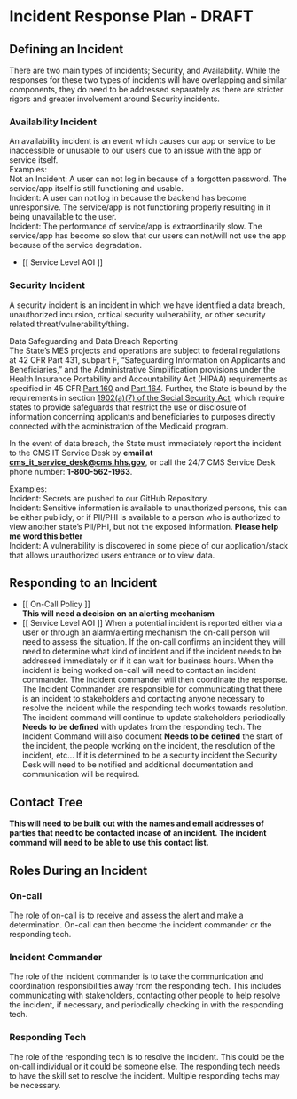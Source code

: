 # Incident Response Plan - DRAFT
## Defining an Incident
There are two main types of incidents; Security, and Availability. While the responses for these two types of incidents will have overlapping and similar components, they do need to be addressed separately as there are stricter rigors and greater involvement around Security incidents.

### Availability Incident
An availability incident is an event which causes our app or service to be inaccessible or unusable to our users due to an issue with the app or service itself.  
Examples:  
Not an Incident: A user can not log in because of a forgotten password. The service/app itself is still functioning and usable.  
Incident: A user can not log in because the backend has become unresponsive. The service/app is not functioning properly resulting in it being unavailable to the user.  
Incident: The performance of service/app is extraordinarily slow. The service/app has become so slow that our users can not/will not use the app because of the service degradation. 
* [[ Service Level AOI ]]

### Security Incident
A security incident is an incident in which we have identified a data breach, unauthorized incursion, critical security vulnerability, or other security related threat/vulnerability/thing.  
  
Data Safeguarding and Data Breach Reporting  
The State’s MES projects and operations are subject to federal regulations at 42 CFR Part 431, subpart F, “Safeguarding Information on Applicants and Beneficiaries,” and the Administrative Simplification provisions under the Health Insurance Portability and Accountability Act (HIPAA) requirements as specified in 45 CFR [Part 160](http://www.access.gpo.gov/nara/cfr/waisidx_07/45cfr160_07.html) and [Part 164](http://www.access.gpo.gov/nara/cfr/waisidx_07/45cfr164_07.html). Further, the State is bound by the requirements in section [1902(a)(7) of the Social Security Act](https://legcounsel.house.gov/Comps/Social%20Security%20Act-TITLE%20XIX(Grants%20to%20States%20for%20Medical%20Assistance%20Programs).pdf), which require states to provide safeguards that restrict the use or disclosure of information concerning applicants and beneficiaries to purposes directly connected with the administration of the Medicaid program.

In the event of data breach, the State must immediately report the incident to the CMS IT Service Desk by **email at cms_it_service_desk@cms.hhs.gov**, or call the 24/7 CMS Service Desk phone number: **1-800-562-1963**.

Examples:  
Incident: Secrets are pushed to our GitHub Repository.  
Incident: Sensitive information is available to unauthorized persons, this can be either publicly, or if PII/PHI is available to a person who is authorized to view another state’s PII/PHI, but not the exposed information. **Please help me word this better**  
Incident: A vulnerability is discovered in some piece of our application/stack that allows unauthorized users entrance or to view data.  
  
## Responding to an Incident
* [[ On-Call Policy ]]  
**This will need a decision on an alerting mechanism** 
* [[ Service Level AOI ]]
When a potential incident is reported either via a user or through an alarm/alerting mechanism the on-call person will need to assess the situation. If the on-call confirms an incident they will need to determine what kind of incident and if the incident needs to be addressed immediately or if it can wait for business hours. When the incident is being worked on-call will need to contact an incident commander. The incident commander will then coordinate the response. The Incident Commander are responsible for communicating that there is an incident to stakeholders and contacting anyone necessary to resolve the incident while the responding tech works towards resolution. The incident command will continue to update stakeholders periodically **Needs to be defined** with updates from the responding tech. The Incident Command will also document **Needs to be defined** the start of the incident, the people working on the incident, the resolution of the incident, etc… If it is determined to be a security incident the Security Desk will need to be notified and additional documentation and communication will be required.

## Contact Tree
**This will need to be built out with the names and email addresses of parties that need to be contacted incase of an incident. The incident command will need to be able to use this contact list.**

## Roles During an Incident
### On-call
The role of on-call is to receive and assess the alert and make a determination. On-call can then become the incident commander or the responding tech.

### Incident Commander
The role of the incident commander is to take the communication and coordination responsibilities away from the responding tech. This includes communicating with stakeholders, contacting other people to help resolve the incident, if necessary, and periodically checking in with the responding tech.

### Responding Tech
The role of the responding tech is to resolve the incident. This could be the on-call individual or it could be someone else. The responding tech needs to have the skill set to resolve the incident. Multiple responding techs may be necessary.
